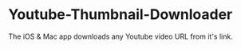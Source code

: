 # Youtube-Thumbnail-Downloader
The iOS &amp; Mac app downloads any Youtube video URL from it's link.
